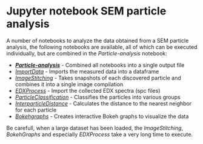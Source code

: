# Jupyter notebook SEM particle analysis
A number of notebooks to analyze the data obtained from a SEM particle analysis, the following notebooks are available, all of which can be executed individually, but are combined in the *Particle-analysis* notebook:

- ***[Particle-analysis](Particle-analysis.ipynb)*** - Combined all notebooks into a single output file
- *[ImportData](ImportData.ipynb)* - Imports the measured data into a dataframe
- *[ImageStitching](#ImageStitching.ipynb)* - Takes snapshots of each discovered particle and combines it into a single image compilation
- *[EDXProcess](#EDXProcess.ipynb)* - Import the collected EDX spectra (spc files)
- *[ParticleClassification](#ParticleClassification.ipynb)* - Classifies the particles into various groups
- *[InterparticleDistance](#InterparticleDistance.ipynb)* - Calculates the distance to the nearest neighbor for each particle
- *[Bokehgraphs](#Bokehgraphs.ipynb)* - Creates interactive Bokeh graphs to visualize the data

Be carefull, when a large dataset has been loaded, the *ImageStitching*, *BokehGraphs* and especially *EDXProcess* take a very long time to execute.
